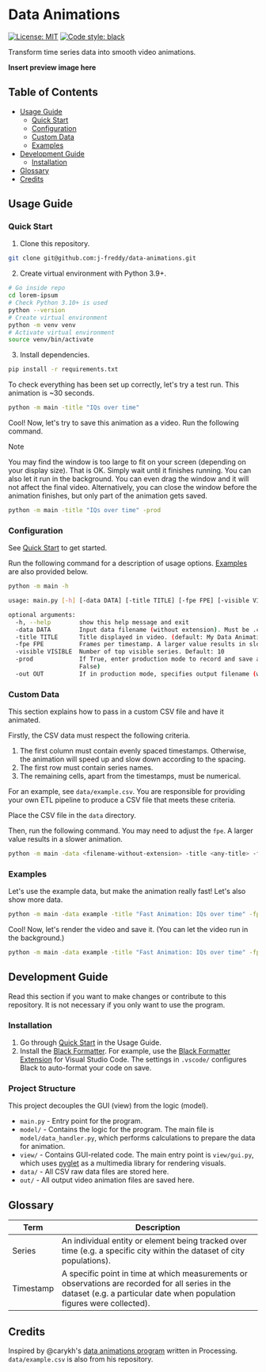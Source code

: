 # Data Animations

[![License: MIT](https://img.shields.io/badge/License-MIT-yellow.svg)](https://opensource.org/licenses/MIT) [![Code style: black](https://img.shields.io/badge/code%20style-black-000000.svg)](https://github.com/psf/black)

Transform time series data into smooth video animations.

**Insert preview image here**

## Table of Contents

- [Usage Guide](#usage-guide)
    - [Quick Start](#quick-start)
    - [Configuration](#configuration)
    - [Custom Data](#custom-data)
    - [Examples](#examples)
- [Development Guide](#development-guide)
    - [Installation](#installation)
- [Glossary](#glossary)
- [Credits](#credits)

## Usage Guide

### Quick Start

1. Clone this repository.

```sh
git clone git@github.com:j-freddy/data-animations.git
```

2. Create virtual environment with Python 3.9+.

```sh
# Go inside repo
cd lorem-ipsum
# Check Python 3.10+ is used
python --version
# Create virtual environment
python -m venv venv
# Activate virtual environment
source venv/bin/activate
```

3. Install dependencies.

```sh
pip install -r requirements.txt
```

To check everything has been set up correctly, let's try a test run. This
animation is ~30 seconds.
```sh
python -m main -title "IQs over time"
```

Cool! Now, let's try to save this animation as a video. Run the following
command.

> [!NOTE]
> You may find the window is too large to fit on your screen (depending on your
> display size). That is OK. Simply wait until it finishes running. You can
> also let it run in the background. You can even drag the window and it will
> not affect the final video. Alternatively, you can close the window before
> the animation finishes, but only part of the animation gets saved.
```sh
python -m main -title "IQs over time" -prod
```

### Configuration

See [Quick Start](#quick-start) to get started.

Run the following command for a description of usage options.
[Examples](#examples) are also provided below.

```sh
python -m main -h
```
```sh
usage: main.py [-h] [-data DATA] [-title TITLE] [-fpe FPE] [-visible VISIBLE] [-prod] [-out OUT]

optional arguments:
  -h, --help        show this help message and exit
  -data DATA        Input data filename (without extension). Must be .csv and reside in data/. Default: example
  -title TITLE      Title displayed in video. (default: My Data Animation)
  -fpe FPE          Frames per timestamp. A larger value results in slower animation. Default: 2.5
  -visible VISIBLE  Number of top visible series. Default: 10
  -prod             If True, enter production mode to record and save animation as .mp4 file. Default: False (default:
                    False)
  -out OUT          If in production mode, specifies output filename (without extension). Default: video
```

### Custom Data

This section explains how to pass in a custom CSV file and have it animated.

Firstly, the CSV data must respect the following criteria.
1. The first column must contain evenly spaced timestamps. Otherwise, the
    animation will speed up and slow down according to the spacing.
2. The first row must contain series names.
3. The remaining cells, apart from the timestamps, must be numerical.

For an example, see `data/example.csv`. You are responsible for providing your
own ETL pipeline to produce a CSV file that meets these criteria.

Place the CSV file in the `data` directory.

Then, run the following command. You may need to adjust the `fpe`. A larger
value results in a slower animation.
```sh
python -m main -data <filename-without-extension> -title <any-title> -fpe <fpe>
```

### Examples

Let's use the example data, but make the animation really fast! Let's also show
more data.

```sh
python -m main -data example -title "Fast Animation: IQs over time" -fpe 0.5 -visible 14
```

Cool! Now, let's render the video and save it. (You can let the video run in the
background.)

```sh
python -m main -data example -title "Fast Animation: IQs over time" -fpe 0.5 -visible 14 -prod -out speedyvid
```

## Development Guide

Read this section if you want to make changes or contribute to this repository.
It is not necessary if you only want to use the program.

### Installation

1. Go through [Quick Start](#quick-start) in the Usage Guide.
2. Install the [Black Formatter][black-formatter]. For example, use the [Black
   Formatter Extension][black-formatter-vscode] for Visual Studio Code. The
   settings in `.vscode/` configures Black to auto-format your code on save.

[black-formatter]: https://black.readthedocs.io/en/stable/
[black-formatter-vscode]: https://marketplace.visualstudio.com/items?itemName=ms-python.black-formatter

### Project Structure

This project decouples the GUI (view) from the logic (model).

- `main.py` - Entry point for the program.
- `model/` - Contains the logic for the program. The main file is
  `model/data_handler.py`, which performs calculations to prepare the data for
  animation.
- `view/` - Contains GUI-related code. The main entry point is `view/gui.py`,
  which uses [pyglet][pyglet-docs] as a multimedia library for rendering
  visuals.
- `data/` - All CSV raw data files are stored here.
- `out/` - All output video animation files are saved here.

[pyglet-docs]: https://pyglet.readthedocs.io/en/latest/

## Glossary

| Term           | Description                                                 |
|----------------|------------------------------------------------------------ |
| Series         | An individual entity or element being tracked over time (e.g. a specific city within the dataset of city populations). |
| Timestamp      | A specific point in time at which measurements or observations are recorded for all series in the dataset (e.g. a particular date when population figures were collected). |

## Credits

Inspired by @carykh's [data animations program][carykh-drawer] written in
Processing. `data/example.csv` is also from his repository.

[carykh-drawer]: https://github.com/carykh/AbacabaTutorialDrawer
